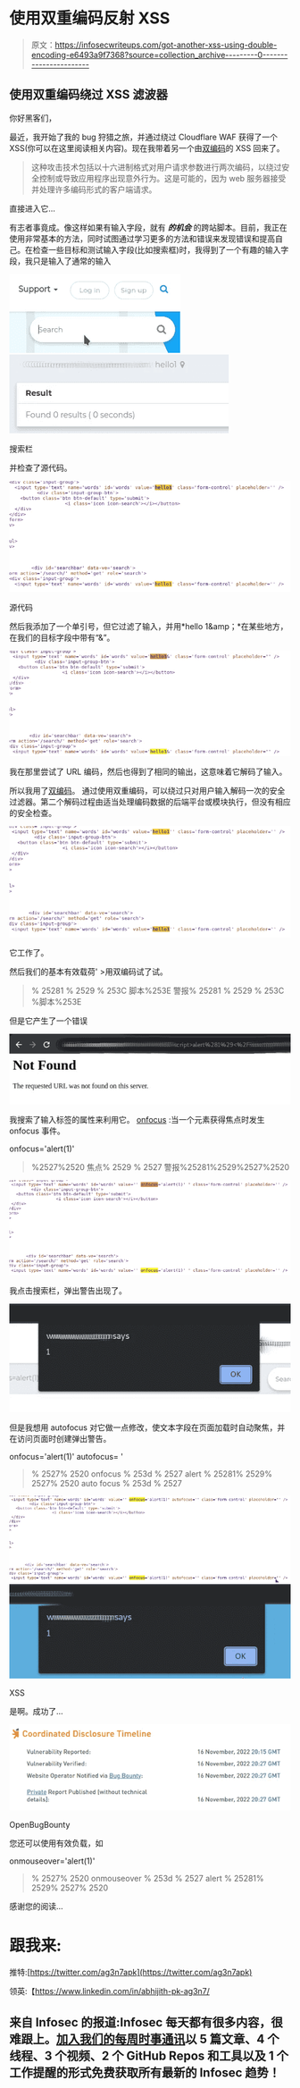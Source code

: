 # 使用双重编码反射 XSS

> 原文：<https://infosecwriteups.com/got-another-xss-using-double-encoding-e6493a9f7368?source=collection_archive---------0----------------------->

## 使用双重编码绕过 XSS 滤波器

你好黑客们，

最近，我开始了我的 bug 狩猎之旅，并通过绕过 Cloudflare WAF 获得了一个 XSS(你可以在这里阅读相关内容)。现在我带着另一个由[双编码](https://owasp.org/www-community/Double_Encoding)的 XSS 回来了。

> 这种攻击技术包括以十六进制格式对用户请求参数进行两次编码，以绕过安全控制或导致应用程序出现意外行为。这是可能的，因为 web 服务器接受并处理许多编码形式的客户端请求。

直接进入它…

有志者事竟成。像这样如果有输入字段，就有 ***的机会*** 的跨站脚本。目前，我正在使用非常基本的方法，同时试图通过学习更多的方法和错误来发现错误和提高自己。在检查一些目标和测试输入字段(比如搜索框)时，我得到了一个有趣的输入字段，我只是输入了通常的输入

![](img/936534ff6cb86f8a0157b015d33ac71b.png)![](img/337336c001a7665f65b5a9afd890f95f.png)

搜索栏

并检查了源代码。

![](img/304292f26cdae9869170305eebc32cd5.png)

源代码

然后我添加了一个单引号，但它过滤了输入，并用*hello 1&amp；*在某些地方，在我们的目标字段中带有“&”。

![](img/2e250e68f1fb36d437a44b888ca0a353.png)

我在那里尝试了 URL 编码，然后也得到了相同的输出，这意味着它解码了输入。

所以我用了[双编码](https://owasp.org/www-community/Double_Encoding)。
通过使用双重编码，可以绕过只对用户输入解码一次的安全过滤器。第二个解码过程由适当处理编码数据的后端平台或模块执行，但没有相应的安全检查。

![](img/17bd906869b8add4ff4c2dc53f034b85.png)

它工作了。

然后我们的基本有效载荷' >用双编码试了试。

> % 25281 % 2529 % 253C 脚本%253E 警报% 25281 % 2529 % 253C %脚本%253E

但是它产生了一个错误

![](img/866d80fc82c54339c9baa6b823a79844.png)

我搜索了输入标签的属性来利用它。
[onfocus](https://www.w3schools.com/jsref/event_onfocus.asp) :当一个元素获得焦点时发生 onfocus 事件。

onfocus='alert(1)'

> %2527%2520 焦点% 2529 % 2527 警报%25281%2529%2527%2520

![](img/99396cb850b4fae685df784f93d24a86.png)

我点击搜索栏，弹出警告出现了。

![](img/838e1ca9c2a93bdff8b79e0f9b4a5730.png)

但是我想用 autofocus 对它做一点修改，使文本字段在页面加载时自动聚焦，并在访问页面时创建弹出警告。

onfocus='alert(1)' autofocus= '

> % 2527% 2520 onfocus % 253d % 2527 alert % 25281% 2529% 2527% 2520 auto focus % 253d % 2527

![](img/b73014e69dc18deacbd3c58315ca8c78.png)![](img/385827d87ed4f467ed7339bb0ce2fb90.png)

XSS

是啊。成功了…

![](img/28ea519d33e0db47444dc59fab844904.png)

OpenBugBounty

您还可以使用有效负载，如

onmouseover='alert(1)'

> % 2527% 2520 onmouseover % 253d % 2527 alert % 25281% 2529% 2527% 2520

感谢您的阅读…

# 跟我来:

推特:[https://twitter.com/ag3n7apk](https://twitter.com/ag3n7apk)

领英:【https://www.linkedin.com/in/abhijith-pk-ag3n7/ 

## 来自 Infosec 的报道:Infosec 每天都有很多内容，很难跟上。[加入我们的每周时事通讯](https://weekly.infosecwriteups.com/)以 5 篇文章、4 个线程、3 个视频、2 个 GitHub Repos 和工具以及 1 个工作提醒的形式免费获取所有最新的 Infosec 趋势！